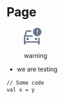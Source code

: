 # Page

<div align="left">

<figure><img src=".gitbook/assets/Collision detection.svg" alt=""><figcaption><p>warning</p></figcaption></figure>

</div>

* we are testing

```
// Some code
val x = y
```

